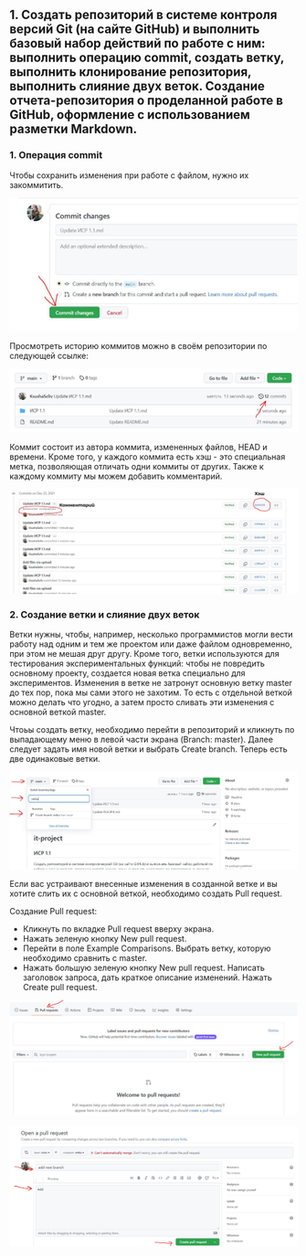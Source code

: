 ## 1. Создать репозиторий в системе контроля версий Git (на сайте GitHub) и выполнить базовый набор действий по работе с ним: выполнить операцию commit, создать ветку, выполнить клонирование репозитория, выполнить слияние двух веток. Создание отчета-репозитория о проделанной работе в GitHub, оформление с использованием разметки Markdown.


### 1. Операция commit
Чтобы сохранить изменения при работе с файлом, нужно их закоммитить.

![Image alt](https://github.com/KsushaSeliv/it-project/blob/main/ИСР%201.1/commit.JPG)

Просмотреть историю коммитов можно в своём репозитории по следующей ссылке:

![Image alt](https://github.com/KsushaSeliv/it-project/blob/main/ИСР%201.1/historycommit.JPG)

Коммит состоит из автора коммита, измененных файлов, HEAD и времени. Кроме того, у каждого коммита есть хэш - это специальная метка, позволяющая отличать одни коммиты от других. Также к каждому коммиту мы можем добавить комментарий.

![Image alt](https://github.com/KsushaSeliv/it-project/blob/main/ИСР%201.1/history2.png)


### 2. Создание ветки и слияние двух веток
Ветки нужны, чтобы, например, несколько программистов могли вести работу над одним и тем же проектом или даже файлом одновременно, при этом не мешая друг другу.
Кроме того, ветки используются для тестирования экспериментальных функций: чтобы не повредить основному проекту, создается новая ветка специально для экспериментов. Изменения в ветке не затронут основную ветку master до тех пор, пока мы сами этого не захотим. То есть с отдельной веткой можно делать что угодно, а затем просто сливать эти изменения с основной веткой master.

Чтоьы создать ветку, необходимо перейти в репозиторий и кликнуть по выпадающему меню в левой части экрана (Branch: master). Далее следует задать имя новой ветки и выбрать Create branch. Теперь есть две одинаковые ветки. 

![Image alt](https://github.com/KsushaSeliv/it-project/blob/main/ИСР%201.1/vetka.JPG)

Если вас устраивают внесенные изменения в созданной ветке и вы хотите слить их с основной веткой, необходимо создать Pull request. 

Создание Pull request:
+ Кликнуть по вкладке Pull request вверху экрана.
+ Нажать зеленую кнопку New pull request.
+ Перейти в поле Example Comparisons. Выбрать ветку, которую необходимо сравнить с master.
+ Нажать большую зеленую кнопку New pull request. Написать заголовок запроса, дать краткое описание изменений. Нажать Create pull request.

![Image alt](https://github.com/KsushaSeliv/it-project/blob/main/ИСР%201.1/pull.JPG)

![Image alt](https://github.com/KsushaSeliv/it-project/blob/main/ИСР%201.1/pull2.JPG)












